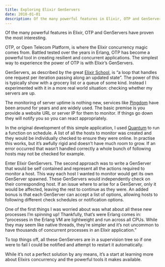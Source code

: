 ```yaml
---
title: Exploring Elixir GenServers
date: 2018-01-01
description: Of the many powerful features in Elixir, OTP and GenServers have proven the most interesting.
---
```

Of the many powerful features in Elixir, OTP and GenServers have proven the most interesting.

OTP, or Open Telecom Platform, is where the Elixir concurrency magic comes from. Battled tested over the years in Erlang, OTP has become a powerful tool in creating resilient and concurrent applications. The simplest way to experience the power of OTP is with Elixir’s GenServers.

GenServers, as described by the great [Elixir School](https://elixirschool.com/en/lessons/advanced/otp-concurrency/), is “a loop that handles one request per iteration passing along an updated state”. The power of this is typically show with a grocery list or a queue of some kind. Instead I experimented with it in a more real world situation: checking whether my servers are up.

The monitoring of server uptime is nothing new, services like [Pingdom](https://www.pingdom.com/) have been around for years and are widely used. The basic premise is you provide a website URL or server IP for them to monitor. If things go down they will notify you so you can react appropriately.

In the original development of this simple application, I used [Quantum](https://github.com/c-rack/quantum-elixir) to run a function on schedule. A list of all the hosts to monitor was created and they would be individually checked to ensure they were online. In practise this works, but it’s awfully rigid and doesn’t have much room to grow. If an error occurred that wasn’t handled correctly a whole bunch of following hosts may not be checked for example.

Enter Elixir GenServers. The second approach was to write a GenServer that would be self contained and represent all the actions required to monitor a host. This way each host I wanted to monitor would get its own GenServer spawned. These GenServers would independently check on their corresponding host. If an issue where to arise for a GenServer, only it would be affected, leaving the rest to continue as they were. An added bonus is that each GenServer can accept a list of options, allowing hosts to following different check schedules or notification options.

One of the first things I was worried about was what about all these new processes I’m spinning up! Thankfully, that’s were Erlang comes in: “processes in the Erlang VM are lightweight and run across all CPUs. While they may seem like native threads, they’re simpler and it’s not uncommon to have thousands of concurrent processes in an Elixir application.”

To top things off, all these GenServers are in a supervision tree so if one were to fail I could be notified and attempt to restart it automatically.

While it’s not a perfect solution by any means, it’s a start at learning more about Elixirs concurrency and the powerful tools it makes available.
